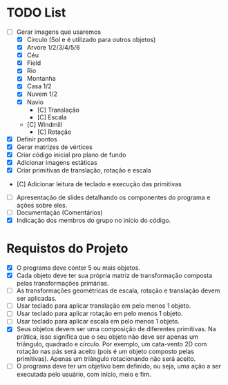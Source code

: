 # TODO List

- [ ] Gerar imagens que usaremos
  - [X] Circulo (Sol e é utilizado para outros objetos)
  - [X] Arvore 1/2/3/4/5/6
  - [X] Céu
  - [X] Field
  - [X] Rio
  - [X] Montanha
  - [X] Casa 1/2
  - [X] Nuvem 1/2
  - [X] Navio
  	- [C] Translação
	- [C] Escala
  - [C] Windmill
  	- [C] Rotação
- [X] Definir pontos
- [X] Gerar matrizes de vértices
- [X] Criar código inicial pro plano de fundo
- [X] Adicionar imagens estáticas
- [X] Criar primitivas de translação, rotação e escala
- [C] Adicionar leitura de teclado e execução das primitivas
- [ ] Apresentação de slides detalhando os componentes do programa e ações sobre eles.
- [ ] Documentação (Comentários)
- [X] Indicação dos membros do grupo no início do código.

# Requistos do Projeto
- [X] O programa deve conter 5 ou mais objetos.
- [X] Cada objeto deve ter sua própria matriz de transformação composta pelas transformações primárias.
- [ ] As transformações geométricas de escala, rotação e translação devem ser aplicadas.
- [ ] Usar teclado para aplicar translação em pelo menos 1 objeto.
- [ ] Usar teclado para aplicar rotação em pelo menos 1 objeto.
- [ ] Usar teclado para aplicar escala em pelo menos 1 objeto.
- [X] Seus objetos devem ser uma composição de diferentes primitivas. Na prática,
isso significa que o seu objeto não deve ser apenas um triângulo, quadrado e círculo.
Por exemplo, um cata-vento 2D com rotação nas pás será aceito (pois é um objeto composto
pelas primitivas). Apenas um triângulo rotacionando não será aceito.
- [ ] O programa deve ter um objetivo bem definido, ou seja, uma ação a ser
executada pelo usuário, com início, meio e fim.
